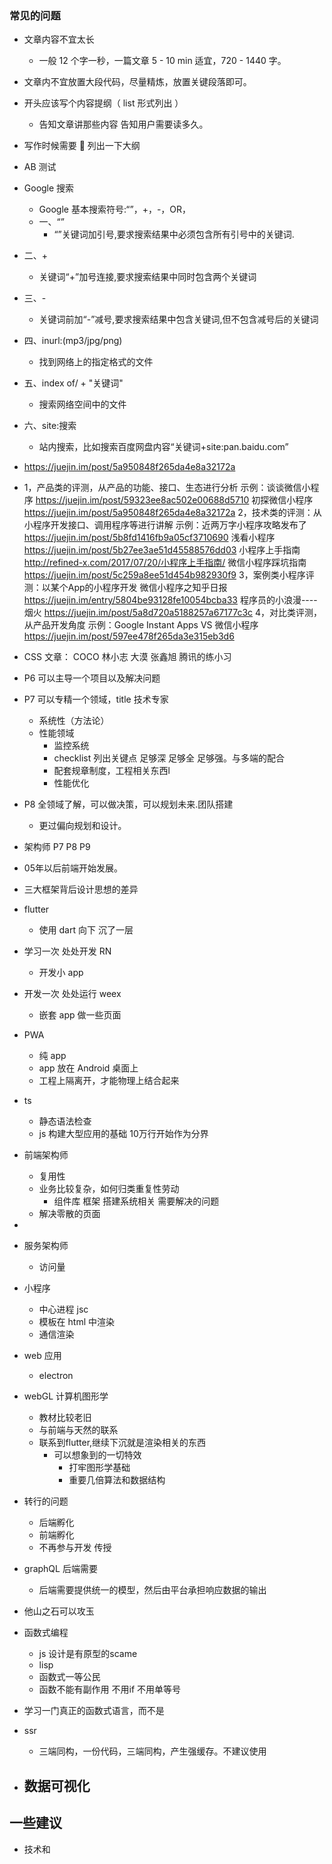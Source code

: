 ### 常见的问题

- 文章内容不宜太长
  - 一般 12 个字一秒，一篇文章 5 - 10 min 适宜，720 - 1440 字。
- 文章内不宜放置大段代码，尽量精炼，放置关键段落即可。
- 开头应该写个内容提纲（ list 形式列出 ）
  - 告知文章讲那些内容 告知用户需要读多久。
- 写作时候需要  列出一下大纲
- AB 测试
- Google 搜索

  - Google 基本搜索符号:“”，+，-，OR，
  - 一、“”
    - “”关键词加引号,要求搜索结果中必须包含所有引号中的关键词.

- 二、+

  - 关键词“+”加号连接,要求搜索结果中同时包含两个关键词

- 三、-

  - 关键词前加“-”减号,要求搜索结果中包含关键词,但不包含减号后的关键词

- 四、inurl:(mp3/jpg/png)

  - 找到网络上的指定格式的文件

- 五、index of/ + "关键词"

  - 搜索网络空间中的文件

- 六、site:搜索
  - 站内搜索，比如搜索百度网盘内容“关键词+site:pan.baidu.com”

- https://juejin.im/post/5a950848f265da4e8a32172a
- 1，产品类的评测，从产品的功能、接口、生态进行分析
示例：谈谈微信小程序
https://juejin.im/post/59323ee8ac502e00688d5710
初探微信小程序
https://juejin.im/post/5a950848f265da4e8a32172a
2，技术类的评测：从小程序开发接口、调用程序等进行讲解
示例：近两万字小程序攻略发布了
https://juejin.im/post/5b8fd1416fb9a05cf3710690
浅看小程序
https://juejin.im/post/5b27ee3ae51d45588576dd03
小程序上手指南
http://refined-x.com/2017/07/20/小程序上手指南/
微信小程序踩坑指南
https://juejin.im/post/5c259a8ee51d454b982930f9
3，案例类小程序评测：以某个App的小程序开发
微信小程序之知乎日报
https://juejin.im/entry/5804be93128fe10054bcba33
程序员的小浪漫----烟火
https://juejin.im/post/5a8d720a5188257a67177c3c
4，对比类评测，从产品开发角度
示例：Google Instant Apps VS 微信小程序
https://juejin.im/post/597ee478f265da3e315eb3d6


- CSS 文章： COCO 林小志 大漠 张鑫旭 腾讯的练小习

- P6 可以主导一个项目以及解决问题
- P7 可以专精一个领域，title 技术专家
  - 系统性（方法论）
  - 性能领域
    - 监控系统
    - checklist 列出关键点 足够深 足够全 足够强。与多端的配合
    - 配套规章制度，工程相关东西l
    - 性能优化
- P8 全领域了解，可以做决策，可以规划未来.团队搭建
  - 更过偏向规划和设计。
- 架构师 P7 P8 P9
- 05年以后前端开始发展。
- 三大框架背后设计思想的差异
- flutter 
  - 使用 dart 向下 沉了一层

- 学习一次 处处开发 RN
  - 开发小 app
- 开发一次 处处运行 weex
  - 嵌套 app 做一些页面
- PWA
  - 纯 app 
  - app 放在 Android 桌面上
  - 工程上隔离开，才能物理上结合起来
- ts
  - 静态语法检查
  - js 构建大型应用的基础 10万行开始作为分界
- 前端架构师
  - 复用性
  - 业务比较复杂，如何归类重复性劳动
    - 组件库 框架 搭建系统相关 需要解决的问题
  - 解决零散的页面
- 
- 服务架构师
  - 访问量
- 小程序
  - 中心进程 jsc
  - 模板在 html 中渲染
  - 通信渲染
- web 应用
  - electron
- webGL 计算机图形学
  - 教材比较老旧
  - 与前端与天然的联系
  - 联系到flutter,继续下沉就是渲染相关的东西
    - 可以想象到的一切特效
      - 打牢图形学基础
      - 重要几倍算法和数据结构
- 转行的问题
  - 后端孵化
  - 前端孵化
  - 不再参与开发 传授
- graphQL  后端需要
  - 后端需要提供统一的模型，然后由平台承担响应数据的输出
- 他山之石可以攻玉
- 函数式编程
  - js 设计是有原型的scame
  - lisp
  - 函数式一等公民
  - 函数不能有副作用 不用if 不用单等号
- 学习一门真正的函数式语言，而不是
- ssr
  - 三端同构，一份代码，三端同构，产生强缓存。不建议使用
- 数据可视化
  - 

## 一些建议
- 技术和
